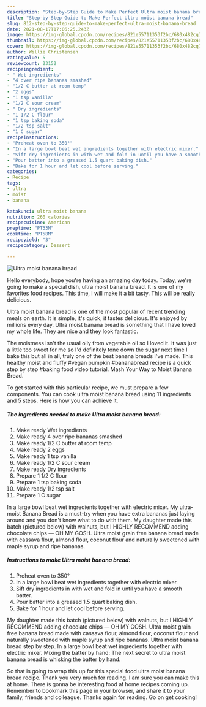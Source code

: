 ```yaml
---
description: "Step-by-Step Guide to Make Perfect Ultra moist banana bread"
title: "Step-by-Step Guide to Make Perfect Ultra moist banana bread"
slug: 812-step-by-step-guide-to-make-perfect-ultra-moist-banana-bread
date: 2021-08-17T17:06:25.243Z
image: https://img-global.cpcdn.com/recipes/821e55711353f2bc/680x482cq70/ultra-moist-banana-bread-recipe-main-photo.jpg
thumbnail: https://img-global.cpcdn.com/recipes/821e55711353f2bc/680x482cq70/ultra-moist-banana-bread-recipe-main-photo.jpg
cover: https://img-global.cpcdn.com/recipes/821e55711353f2bc/680x482cq70/ultra-moist-banana-bread-recipe-main-photo.jpg
author: Willie Christensen
ratingvalue: 5
reviewcount: 23152
recipeingredient:
- " Wet ingredients"
- "4 over ripe bananas smashed"
- "1/2 C butter at room temp"
- "2 eggs"
- "1 tsp vanilla"
- "1/2 C sour cream"
- " Dry ingredients"
- "1 1/2 C flour"
- "1 tsp baking soda"
- "1/2 tsp salt"
- "1 C sugar"
recipeinstructions:
- "Preheat oven to 350°"
- "In a large bowl beat wet ingredients together with electric mixer."
- "Sift dry ingredients in with wet and fold in until you have a smooth batter."
- "Pour batter into a greased 1.5 quart baking dish."
- "Bake for 1 hour and let cool before serving."
categories:
- Recipe
tags:
- ultra
- moist
- banana

katakunci: ultra moist banana 
nutrition: 260 calories
recipecuisine: American
preptime: "PT33M"
cooktime: "PT58M"
recipeyield: "3"
recipecategory: Dessert

---
```



![Ultra moist banana bread](https://img-global.cpcdn.com/recipes/821e55711353f2bc/680x482cq70/ultra-moist-banana-bread-recipe-main-photo.jpg)

Hello everybody, hope you're having an amazing day today. Today, we're going to make a special dish, ultra moist banana bread. It is one of my favorites food recipes. This time, I will make it a bit tasty. This will be really delicious.

Ultra moist banana bread is one of the most popular of recent trending meals on earth. It is simple, it's quick, it tastes delicious. It's enjoyed by millions every day. Ultra moist banana bread is something that I have loved my whole life. They are nice and they look fantastic.

The moistness isn&#39;t the usual oily from vegetable oil so I loved it. It was just a little too sweet for me so I&#39;d definitely tone down the sugar next time I bake this but all in all, truly one of the best banana breads I&#39;ve made. This healthy moist and fluffy #vegan pumpkin #bananabread recipe is a quick step by step #baking food video tutorial. Mash Your Way to Moist Banana Bread.


To get started with this particular recipe, we must prepare a few components. You can cook ultra moist banana bread using 11 ingredients and 5 steps. Here is how you can achieve it.

<!--inarticleads1-->

##### The ingredients needed to make Ultra moist banana bread:

1. Make ready  Wet ingredients
1. Make ready 4 over ripe bananas smashed
1. Make ready 1/2 C butter at room temp
1. Make ready 2 eggs
1. Make ready 1 tsp vanilla
1. Make ready 1/2 C sour cream
1. Make ready  Dry ingredients
1. Prepare 1 1/2 C flour
1. Prepare 1 tsp baking soda
1. Make ready 1/2 tsp salt
1. Prepare 1 C sugar


In a large bowl beat wet ingredients together with electric mixer. My ultra-moist Banana Bread is a must-try when you have extra bananas just laying around and you don&#39;t know what to do with them. My daughter made this batch (pictured below) with walnuts, but I HIGHLY RECOMMEND adding chocolate chips — OH MY GOSH. Ultra moist grain free banana bread made with cassava flour, almond flour, coconut flour and naturally sweetened with maple syrup and ripe bananas. 

<!--inarticleads2-->

##### Instructions to make Ultra moist banana bread:

1. Preheat oven to 350°
1. In a large bowl beat wet ingredients together with electric mixer.
1. Sift dry ingredients in with wet and fold in until you have a smooth batter.
1. Pour batter into a greased 1.5 quart baking dish.
1. Bake for 1 hour and let cool before serving.


My daughter made this batch (pictured below) with walnuts, but I HIGHLY RECOMMEND adding chocolate chips — OH MY GOSH. Ultra moist grain free banana bread made with cassava flour, almond flour, coconut flour and naturally sweetened with maple syrup and ripe bananas. Ultra moist banana bread step by step. In a large bowl beat wet ingredients together with electric mixer. Mixing the batter by hand: The next secret to ultra moist banana bread is whisking the batter by hand. 

So that is going to wrap this up for this special food ultra moist banana bread recipe. Thank you very much for reading. I am sure you can make this at home. There is gonna be interesting food at home recipes coming up. Remember to bookmark this page in your browser, and share it to your family, friends and colleague. Thanks again for reading. Go on get cooking!
